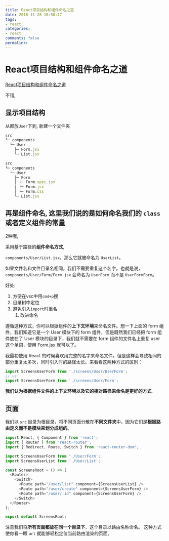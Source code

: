 ```yaml
---
title: React项目结构和组件命名之道
date: 2018-11-28 16:50:17
tags:
- react
categories:
- react
comments: false
permalink:
---
```


# React项目结构和组件命名之道

[React项目结构和组件命名之道](https://zhuanlan.zhihu.com/p/47321322)

不错, 

## 显示项目结构

从都放`User`下到, 新建一个文件夹

```javascript
src
└─ components
  └─ User
    ├─ Form.jsx
    └─ List.jsx

```

```javascript
src
└─ components
  └─ User
    ├─ Form
    │ ├─ Form.spec.jsx
    │ ├─ Form.jsx
    │ └─ Form.css
    └─ List.jsx
```

## 再是组件命名, 这里我们说的是如何命名我们的 `class` 或者定义组件的常量

2种哦,

采用基于路径的**组件命名方式**,

`components/User/List.jsx`，那么它就被命名为 `UserList`。

如果文件名和文件目录名相同，我们不需要重复这个名字。也就是说，`components/User/Form/Form.jsx` 会命名为 `UserForm` 而不是 `UserFormForm`。

好处:

1. 方便在vsc中用`cmd+p`搜
2. 目录树中定位
3. 避免引入`import`时重名
    1. 改进命名

遵循这种方式，你可以根据组件的**上下文环境**来命名文件。想一下上面的 form 组件，我们知道它是一个 User 模块下的 form 组件，但是既然我们已经把 form 组件放在了 User 模块的目录下，我们就不需要在 form 组件的文件名上重复 user 这个单词，使用 Form.jsx 就可以了。

我最初使用 React 的时候喜欢用完整的名字来命名文件，但是这样会导致相同的部分重复太多次，同时引入时的路径太长。来看看这两种方式的区别：

```javascript
import ScreensUserForm from './screens/User/UserForm';
// vs
import ScreensUserForm from './screens/User/Form';
```

**我们认为根据组件文件的上下文环境以及它的相对路径来命名是更好的方式**.

## 页面

我们以 `src` 目录为根目录，将不同页面分散在**不同文件夹**中。因为它们是**根据路由定义而不是模块来划分成组的**。

```javascript
import React, { Component } from 'react';
import { Router } from 'react-router';
import { Redirect, Route, Switch } from 'react-router-dom';

import ScreensUserForm from './User/Form';
import ScreensUserList from './User/List';

const ScreensRoot = () => (
  <Router>
    <Switch>
      <Route path="/user/list" component={ScreensUserList} />
      <Route path="/user/create" component={ScreensUserForm} />
      <Route path="/user/:id" component={ScreensUserForm} />
    </Switch>
  </Router>
);

export default ScreensRoot;

```

注意我们将**所有页面都放在同一个目录下**，这个目录以路由名称命名。
这种方式使你看一眼 `url` 就能够轻松定位当前路由渲染的页面。
